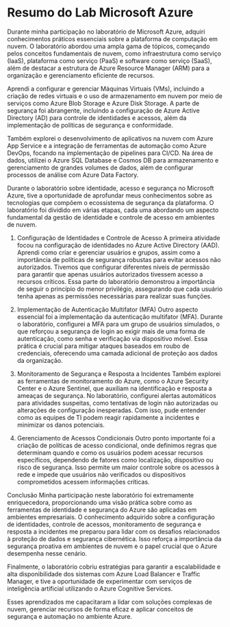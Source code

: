# Resumo do Lab Microsoft Azure

Durante minha participação no laboratório de Microsoft Azure, adquiri conhecimentos práticos essenciais sobre a plataforma de computação em nuvem. O laboratório abordou uma ampla gama de tópicos, começando pelos conceitos fundamentais de nuvem, como infraestrutura como serviço (IaaS), plataforma como serviço (PaaS) e software como serviço (SaaS), além de destacar a estrutura de Azure Resource Manager (ARM) para a organização e gerenciamento eficiente de recursos.

Aprendi a configurar e gerenciar Máquinas Virtuais (VMs), incluindo a criação de redes virtuais e o uso de armazenamento em nuvem por meio de serviços como Azure Blob Storage e Azure Disk Storage. A parte de segurança foi abrangente, incluindo a configuração de Azure Active Directory (AD) para controle de identidades e acessos, além da implementação de políticas de segurança e conformidade.

Também explorei o desenvolvimento de aplicativos na nuvem com Azure App Service e a integração de ferramentas de automação como Azure DevOps, focando na implementação de pipelines para CI/CD. Na área de dados, utilizei o Azure SQL Database e Cosmos DB para armazenamento e gerenciamento de grandes volumes de dados, além de configurar processos de análise com Azure Data Factory.

Durante o laboratório sobre identidade, acesso e segurança no Microsoft Azure, tive a oportunidade de aprofundar meus conhecimentos sobre as tecnologias que compõem o ecossistema de segurança da plataforma. O laboratório foi dividido em várias etapas, cada uma abordando um aspecto fundamental da gestão de identidade e controle de acesso em ambientes de nuvem.

1. Configuração de Identidades e Controle de Acesso
A primeira atividade focou na configuração de identidades no Azure Active Directory (AAD). Aprendi como criar e gerenciar usuários e grupos, assim como a importância de políticas de segurança robustas para evitar acessos não autorizados. Tivemos que configurar diferentes níveis de permissão para garantir que apenas usuários autorizados tivessem acesso a recursos críticos. Essa parte do laboratório demonstrou a importância de seguir o princípio do menor privilégio, assegurando que cada usuário tenha apenas as permissões necessárias para realizar suas funções.

2. Implementação de Autenticação Multifator (MFA)
Outro aspecto essencial foi a implementação da autenticação multifator (MFA). Durante o laboratório, configurei a MFA para um grupo de usuários simulados, o que reforçou a segurança de login ao exigir mais de uma forma de autenticação, como senha e verificação via dispositivo móvel. Essa prática é crucial para mitigar ataques baseados em roubo de credenciais, oferecendo uma camada adicional de proteção aos dados da organização.

3. Monitoramento de Segurança e Resposta a Incidentes
Também explorei as ferramentas de monitoramento do Azure, como o Azure Security Center e o Azure Sentinel, que auxiliam na identificação e resposta a ameaças de segurança. No laboratório, configurei alertas automáticos para atividades suspeitas, como tentativas de login não autorizadas ou alterações de configuração inesperadas. Com isso, pude entender como as equipes de TI podem reagir rapidamente a incidentes e minimizar os danos potenciais.

4. Gerenciamento de Acessos Condicionais
Outro ponto importante foi a criação de políticas de acesso condicional, onde definimos regras que determinam quando e como os usuários podem acessar recursos específicos, dependendo de fatores como localização, dispositivo ou risco de segurança. Isso permite um maior controle sobre os acessos à rede e impede que usuários não verificados ou dispositivos comprometidos acessem informações críticas.

Conclusão
Minha participação neste laboratório foi extremamente enriquecedora, proporcionando uma visão prática sobre como as ferramentas de identidade e segurança do Azure são aplicadas em ambientes empresariais. O conhecimento adquirido sobre a configuração de identidades, controle de acessos, monitoramento de segurança e resposta a incidentes me preparou para lidar com os desafios relacionados à proteção de dados e segurança cibernética. Isso reforça a importância da segurança proativa em ambientes de nuvem e o papel crucial que o Azure desempenha nesse cenário.

Finalmente, o laboratório cobriu estratégias para garantir a escalabilidade e alta disponibilidade dos sistemas com Azure Load Balancer e Traffic Manager, e tive a oportunidade de experimentar com serviços de inteligência artificial utilizando o Azure Cognitive Services.

Esses aprendizados me capacitaram a lidar com soluções complexas de nuvem, gerenciar recursos de forma eficaz e aplicar conceitos de segurança e automação no ambiente Azure.
